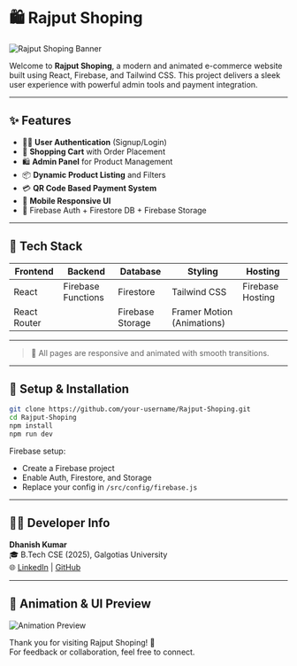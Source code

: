 
# 🛍️ Rajput Shoping

![Rajput Shoping Banner](https://i.imgur.com/VY7E5OC.gif)

Welcome to **Rajput Shoping**, a modern and animated e-commerce website built using React, Firebase, and Tailwind CSS. This project delivers a sleek user experience with powerful admin tools and payment integration.

---

## ✨ Features

- 🧑‍💻 **User Authentication** (Signup/Login)
- 🛒 **Shopping Cart** with Order Placement
- 🛍️ **Admin Panel** for Product Management
- 📦 **Dynamic Product Listing** and Filters
- 💳 **QR Code Based Payment System**
- 📱 **Mobile Responsive UI**
- 🔐 Firebase Auth + Firestore DB + Firebase Storage

---

## 🚀 Tech Stack

| Frontend      | Backend       | Database       | Styling         | Hosting       |
|---------------|---------------|----------------|------------------|---------------|
| React         | Firebase Functions | Firestore      | Tailwind CSS     | Firebase Hosting |
| React Router  |               | Firebase Storage | Framer Motion (Animations) |         |

---

> 📌 All pages are responsive and animated with smooth transitions.

---

## 🔧 Setup & Installation

```bash
git clone https://github.com/your-username/Rajput-Shoping.git
cd Rajput-Shoping
npm install
npm run dev
```

Firebase setup:

- Create a Firebase project
- Enable Auth, Firestore, and Storage
- Replace your config in `/src/config/firebase.js`

---

## 🧑‍💻 Developer Info

**Dhanish Kumar**  
🎓 B.Tech CSE (2025), Galgotias University  
🌐 [LinkedIn](https://linkedin.com/in/dhanish-kumar-533aaa173) | [GitHub](https://github.com/dhanishkumar)

---

## 🌈 Animation & UI Preview

![Animation Preview](https://i.imgur.com/BBaH3Nu.gif)

Thank you for visiting Rajput Shoping! 💖  
For feedback or collaboration, feel free to connect.

